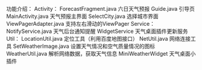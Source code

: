功能介绍： 
Activity： 
	ForecastFragment.java 六日天气预报 
	Guide.java 引导页 
	MainActivity.java 天气预报主界面 
	SelectCity.java 选择城市界面 
	ViewPagerAdapter.java 支持左右滑动的ViewPager 
Service： 
	NotifyService.java 天气后台通知提醒 
	WidgetService 天气桌面插件更新服务 
Util：
	LocationUtil.java 定位工具（利用百度地图接口） 
	NetUtil.java 网络连接工具 
	SetWeatherImage.java 设置天气情况和空气质量情况的图标 
	WeatherUtil.java 解析网络数据，获取天气信息 
MiniWeatherWidget 天气桌面小插件